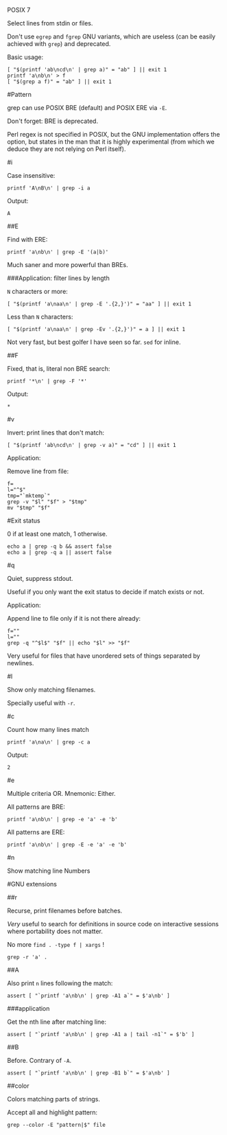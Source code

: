 POSIX 7

Select lines from stdin or files.

Don't use `egrep` and `fgrep` GNU variants, which are useless (can be easily achieved with `grep`) and deprecated.

Basic usage:

    [ "$(printf 'ab\ncd\n' | grep a)" = "ab" ] || exit 1
    printf 'a\nb\n' > f
    [ "$(grep a f)" = "ab" ] || exit 1

#Pattern

grep can use POSIX BRE (default) and POSIX ERE via `-E`.

Don't forget: BRE is deprecated.

Perl regex is not specified in POSIX, but the GNU implementation offers the option, but states in the man that it is highly experimental (from which we deduce they are not relying on Perl itself).

#i

Case insensitive:

    printf 'A\nB\n' | grep -i a

Output:

    A

##E

Find with ERE:

    printf 'a\nb\n' | grep -E '(a|b)'

Much saner and more powerful than BREs.

###Application: filter lines by length

`N` characters or more:

    [ "$(printf 'a\naa\n' | grep -E '.{2,}')" = "aa" ] || exit 1

Less than `N` characters:

    [ "$(printf 'a\naa\n' | grep -Ev '.{2,}')" = a ] || exit 1

Not very fast, but best golfer I have seen so far. `sed` for inline.

##F

Fixed, that is, literal non BRE search:

    printf '*\n' | grep -F '*'

Output:

    *

#v

Invert: print lines that don't match:

    [ "$(printf 'ab\ncd\n' | grep -v a)" = "cd" ] || exit 1

Application:

Remove line from file:

    f=
    l="^$"
    tmp="`mktemp`"
    grep -v "$l" "$f" > "$tmp"
    mv "$tmp" "$f"

#Exit status

0 if at least one match, 1 otherwise.

    echo a | grep -q b && assert false
    echo a | grep -q a || assert false

#q

Quiet, suppress stdout.

Useful if you only want the exit status to decide if match exists or not.

Application:

Append line to file only if it is not there already:

    f=""
    l=""
    grep -q "^$l$" "$f" || echo "$l" >> "$f"

Very useful for files that have unordered sets of things separated by newlines.

#l

Show only matching filenames.

Specially useful with `-r`.

#c

Count how many lines match

    printf 'a\na\n' | grep -c a

Output:

    2

#e

Multiple criteria OR. Mnemonic: Either.

All patterns are BRE:

    printf 'a\nb\n' | grep -e 'a' -e 'b'

All patterns are ERE:

    printf 'a\nb\n' | grep -E -e 'a' -e 'b'

#n

Show matching line Numbers

#GNU extensions

##r

Recurse, print filenames before batches.

*Very* useful to search for definitions in source code on interactive sessions
where portability does not matter.

No more `find . -type f | xargs` !

    grep -r 'a' .

##A

Also print `n` lines following the match:

    assert [ "`printf 'a\nb\n' | grep -A1 a`" = $'a\nb' ]

###application

Get the nth line after matching line:

    assert [ "`printf 'a\nb\n' | grep -A1 a | tail -n1`" = $'b' ]

##B

Before. Contrary of `-A`.

    assert [ "`printf 'a\nb\n' | grep -B1 b`" = $'a\nb' ]

##color

Colors matching parts of strings.

Accept all and highlight pattern:

    grep --color -E "pattern|$" file
